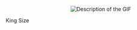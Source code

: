 


<p align="center">
  <img src="https://i.gifer.com/14n1.gif" alt="Description of the GIF">
</p>
  King Size
